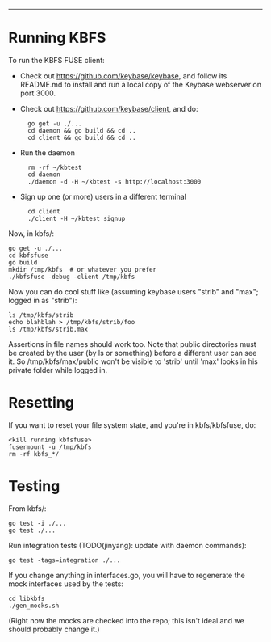 -----------------------------

# Running KBFS

To run the KBFS FUSE client:

* Check out https://github.com/keybase/keybase, and follow its
  README.md to install and run a local copy of the Keybase webserver
  on port 3000.
* Check out https://github.com/keybase/client, and do:

        go get -u ./...
        cd daemon && go build && cd ..
        cd client && go build && cd ..
* Run the daemon

        rm -rf ~/kbtest
        cd daemon
        ./daemon -d -H ~/kbtest -s http://localhost:3000
* Sign up one (or more) users in a different terminal

        cd client
        ./client -H ~/kbtest signup

Now, in kbfs/:

    go get -u ./...
    cd kbfsfuse
    go build
    mkdir /tmp/kbfs  # or whatever you prefer
    ./kbfsfuse -debug -client /tmp/kbfs

Now you can do cool stuff like (assuming keybase users "strib" and
"max"; logged in as "strib"):

    ls /tmp/kbfs/strib
    echo blahblah > /tmp/kbfs/strib/foo
    ls /tmp/kbfs/strib,max

Assertions in file names should work too.  Note that public
directories must be created by the user (by ls or something) before a
different user can see it.  So /tmp/kbfs/max/public won't be visible
to 'strib' until 'max' looks in his private folder while logged in.

# Resetting

If you want to reset your file system state, and you're in kbfs/kbfsfuse, do:

    <kill running kbfsfuse>
    fusermount -u /tmp/kbfs
    rm -rf kbfs_*/

# Testing

From kbfs/:

    go test -i ./...
    go test ./...

Run integration tests (TODO(jinyang): update with daemon commands):

    go test -tags=integration ./...

If you change anything in interfaces.go, you will have to regenerate
the mock interfaces used by the tests:

    cd libkbfs
    ./gen_mocks.sh

(Right now the mocks are checked into the repo; this isn't ideal and
we should probably change it.)
